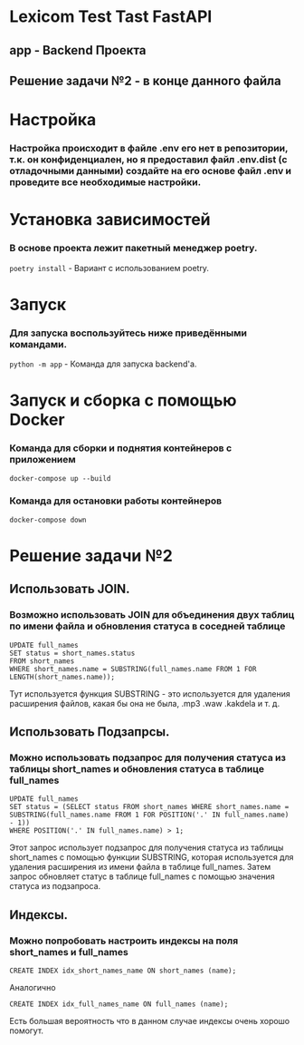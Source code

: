 # Lexicom Test Tast FastAPI 

## app - Backend Проекта
## Решение задачи №2 - в конце данного файла


# Настройка

### Настройка происходит в файле .env его нет в репозитории, т.к. он конфиденциален, но я предоставил файл .env.dist (c отладочными данными) создайте на его основе файл .env и проведите все необходимые настройки.

# Установка зависимостей

### В основе проекта лежит пакетный менеджер poetry.

`poetry install` - Вариант с использованием poetry.

# Запуск

### Для запуска воспользуйтесь ниже приведёнными командами.

`python -m app` - Команда для запуска backend'а.


# Запуск и сборка с помощью Docker

### Команда для сборки и поднятия контейнеров с приложением

`docker-compose up --build`

### Команда для остановки работы контейнеров

`docker-compose down`




#
#
#
# Решение задачи №2

## Использовать JOIN.
### Возможно использовать JOIN для объединения двух таблиц по имени файла и обновления статуса в соседней таблице

```
UPDATE full_names
SET status = short_names.status
FROM short_names
WHERE short_names.name = SUBSTRING(full_names.name FROM 1 FOR LENGTH(short_names.name));
```
Тут используется функция SUBSTRING - это используется для удаления расширения файлов, какая бы она не была, .mp3 .waw .kakdela и т. д.


## Использовать Подзапрсы.
### Можно использовать подзапрос для получения статуса из таблицы short_names и обновления статуса в таблице full_names

```
UPDATE full_names
SET status = (SELECT status FROM short_names WHERE short_names.name = SUBSTRING(full_names.name FROM 1 FOR POSITION('.' IN full_names.name) - 1))
WHERE POSITION('.' IN full_names.name) > 1;

```
Этот запрос использует подзапрос для получения статуса из таблицы short_names с помощью функции SUBSTRING, которая используется для удаления расширения из имени файла в таблице full_names. Затем запрос обновляет статус в таблице full_names с помощью значения статуса из подзапроса.


## Индексы.
### Можно попробовать настроить индексы на поля short_names и full_names

```
CREATE INDEX idx_short_names_name ON short_names (name);
```
Аналогично
```
CREATE INDEX idx_full_names_name ON full_names (name);
```

Есть большая вероятность что в данном случае индексы очень хорошо помогут.



